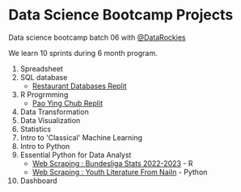 # Data Science Bootcamp Projects

Data science bootcamp batch 06 with [@DataRockies](https://datarockie.com/)

We learn 10 sprints during 6 month program.

1. Spreadsheet
2. SQL database
   - [Restaurant Databases Replit](https://replit.com/@NppEllermann/SQLhomeworkbatch6)   
3. R Progrmming
   - [Pao Ying Chub Replit](https://replit.com/@NppEllermann/Batch06PaoYingChub)
4. Data Transformation
5. Data Visualization
6. Statistics
7. Intro to 'Classical' Machine Learning
8. Intro to Python
9. Essential Python for Data Analyst
   - [Web Scraping : Bundesliga Stats 2022-2023](https://datalore.jetbrains.com/notebook/slgMVKs4RcG9biTOqchqsv/b1V1GRSchgSPVVM4Cp4kV3/) - R
   - [Web Scraping : Youth Literature From NaiIn](https://datalore.jetbrains.com/notebook/slgMVKs4RcG9biTOqchqsv/tMVSUxbsRLivtEDET8VTIY/) - Python
10. Dashboard
